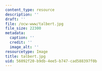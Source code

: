 ```yaml
---
content_type: resource
description: ''
draft: ''
file: /ocw-www/talbert.jpg
file_size: 22300
metadata:
  caption: ''
  credit: ''
  image_alt: ''
resourcetype: Image
title: talbert.jpg
uid: 56092f20-b9db-4ee5-b747-cad588397f0b
---
```

